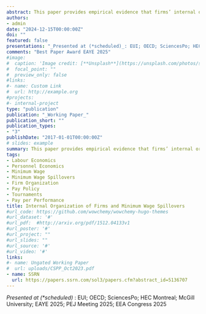 ```yaml
---
abstract: This paper provides empirical evidence that firms’ internal organization and pay-setting practices shape how minimum wage shocks propagate through the wage distribution. I analyze the effects of a binding minimum wage in a personnel economics model featuring two canonical compensation structures: rigid, job title based pay schedules and flexible, individualized pay. The same policy shock produces distinct spillover patterns depending on the firm’s compensation structure. Firms with rigid hierarchies preserve wage differentials by adjusting pay up the ladder, amplifying spillovers. Flexible systems, in contrast, limit such adjustments. Using linked employer–employee data from Portugal and two minimum wage hikes, I exploit variation in workers’ exposure and firms’ pay-setting practices to estimate spillover effects. These reach up to the median of the wage distribution and are driven primarily by firm responses rather than institutional constraints. Effects are about 30 percent larger in firms with rigid pay structures. The findings identify compensation practices as a key transmission channel through which minimum wage policy, and other shocks to relative pay, reshape the wage distribution.
authors:
- admin
date: "2024-12-15T00:00:00Z"
doi: ""
featured: false
presentations: "_Presented at (*scheduled)_: EUI; OECD; SciencesPo; HEC Montreal; McGill University; EAYE2025; PEJ Meeting 2025; *EEA Congress 2025"
comments: "Best Paper Award EAYE 2025"
#image:
#  caption: 'Image credit: [**Unsplash**](https://unsplash.com/photos/s9CC2SKySJM)'
#  focal_point: ""
#  preview_only: false
#links:
#- name: Custom Link
#  url: http://example.org
#projects:
#- internal-project
type: "publication"
publication: "_Working Paper_"
publication_short: ""
publication_types:
- "3"
publishDate: "2017-01-01T00:00:00Z"
# slides: example
summary: This paper provides empirical evidence that firms’ internal organization and pay-setting practices shape how minimum wage shocks propagate through the wage distribution. I analyze the effects of a binding minimum wage in a personnel economics model featuring two canonical compensation structures: rigid, job title based pay schedules and flexible, individualized pay. The same policy shock produces distinct spillover patterns depending on the firm’s compensation structure. Firms with rigid hierarchies preserve wage differentials by adjusting pay up the ladder, amplifying spillovers. Flexible systems, in contrast, limit such adjustments. Using linked employer–employee data from Portugal and two minimum wage hikes, I exploit variation in workers’ exposure and firms’ pay-setting practices to estimate spillover effects. These reach up to the median of the wage distribution and are driven primarily by firm responses rather than institutional constraints. Effects are about 30 percent larger in firms with rigid pay structures. The findings identify compensation practices as a key transmission channel through which minimum wage policy, and other shocks to relative pay, reshape the wage distribution.
tags:
- Labour Economics
- Personnel Economics
- Minimum Wage
- Minimum Wage Spillovers
- Firm Organization 
- Pay Policy
- Tournaments
- Pay per Performance
title: Internal Organization of Firms and Minimum Wage Spillovers 
#url_code: https://github.com/wowchemy/wowchemy-hugo-themes
#url_dataset: '#'
#url_pdf:  #http://arxiv.org/pdf/1512.04133v1
#url_poster: '#'
#url_project: ""
#url_slides: ""
#url_source: '#'
#url_video: '#'
links:
#- name: Ungated Working Paper
#  url: uploads/CSPP_Oct2023.pdf
- name: SSRN
  url: https://papers.ssrn.com/sol3/papers.cfm?abstract_id=5136707
---
```


_Presented at (*scheduled)_ : EUI; OECD; SciencesPo; HEC Montreal; McGill University; EAYE 2025; PEJ Meeting 2025; EEA Congress 2025